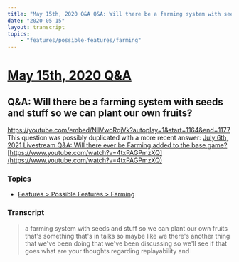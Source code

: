 ```yaml
---
title: "May 15th, 2020 Q&A Q&A: Will there be a farming system with seeds and stuff so we can plant our own fruits?"
date: "2020-05-15"
layout: transcript
topics:
    - "features/possible-features/farming"
---
```

# [May 15th, 2020 Q&A](../2020-05-15.md)
## Q&A: Will there be a farming system with seeds and stuff so we can plant our own fruits?
https://youtube.com/embed/NlIVwoRqjVk?autoplay=1&start=1164&end=1177
This question was possibly duplicated with a more recent answer: [July 6th, 2021 Livestream Q&A: Will there ever be Farming added to the base game?](./yt-4txPAGPmzXQ.md) [https://www.youtube.com/watch?v=4txPAGPmzXQ](https://www.youtube.com/watch?v=4txPAGPmzXQ)


### Topics
* [Features > Possible Features > Farming](../topics/features/possible-features/farming.md)

### Transcript

> a farming system with seeds and stuff so we can plant our own fruits that's something that's in talks so maybe like we there's another thing that we've been doing that we've been discussing so we'll see if that goes what are your thoughts regarding replayability and
